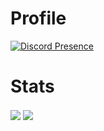 # Profile
[![Discord Presence](https://lanyard.cnrad.dev/api/1240862102206550169?theme=&borderRadius=&bg=222222&idleMessage=%EF%AE%A9%D9%A8%D9%80%EF%AE%A9%EF%AE%A9%D9%A8%D9%80%E2%99%A1%EF%AE%A9%D9%A8%D9%80%EF%AE%A9%EF%AE%A9%D9%A8%D9%80)](https://discord.com/users/1240862102206550169)
# Stats

<img align="center" src="https://github-readme-stats.vercel.app/api?username=xcopium&show_icons=true&theme=radical" />
<img align="center" src="https://github-readme-stats.vercel.app/api/top-langs/?username=xcopium&layout=compact&theme=radical" />

